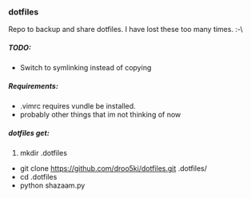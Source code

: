 ### dotfiles

Repo to backup and share dotfiles. I have lost these too many times. :-\

##### TODO:
- Switch to symlinking instead of copying

##### Requirements:
- .vimrc requires vundle be installed.
- probably other things that im not thinking of now

##### dotfiles get:

1. mkdir .dotfiles
- git clone https://github.com/droo5ki/dotfiles.git .dotfiles/
- cd .dotfiles
- python shazaam.py


